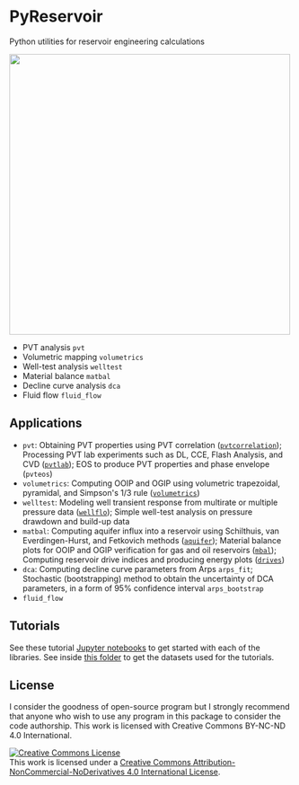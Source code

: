 # PyReservoir
Python utilities for reservoir engineering calculations

<div>
<img src="https://user-images.githubusercontent.com/51282928/85827088-bb6f1300-b7af-11ea-9a1f-eed08adddaff.png" width="500"/>
</div>

* PVT analysis `pvt`
* Volumetric mapping `volumetrics`
* Well-test analysis `welltest`
* Material balance `matbal`
* Decline curve analysis `dca`
* Fluid flow `fluid_flow`

## Applications

* `pvt`: Obtaining PVT properties using PVT correlation ([`pvtcorrelation`](https://github.com/yohanesnuwara/pyreservoir/blob/master/pvt/pvtcorrelation.py)); Processing PVT lab experiments such as DL, CCE, Flash Analysis, and CVD ([`pvtlab`](https://github.com/yohanesnuwara/pyreservoir/blob/master/pvt/pvtlab.py)); EOS to produce PVT properties and phase envelope (`pvteos`)
* `volumetrics`: Computing OOIP and OGIP using volumetric trapezoidal, pyramidal, and Simpson's 1/3 rule ([`volumetrics`](https://github.com/yohanesnuwara/pyreservoir/blob/master/volumetrics/volumetrics.py))
* `welltest`: Modeling well transient response from multirate or multiple pressure data ([`wellflo`](https://github.com/yohanesnuwara/pyreservoir/blob/master/welltest/wellflo.py)); Simple well-test analysis on pressure drawdown and build-up data
* `matbal`: Computing aquifer influx into a reservoir using Schilthuis, van Everdingen-Hurst, and Fetkovich methods ([`aquifer`](https://github.com/yohanesnuwara/pyreservoir/blob/master/matbal/aquifer.py)); Material balance plots for OOIP and OGIP verification for gas and oil reservoirs ([`mbal`](https://github.com/yohanesnuwara/pyreservoir/blob/master/matbal/mbal.py)); Computing reservoir drive indices and producing energy plots ([`drives`](https://github.com/yohanesnuwara/pyreservoir/blob/master/matbal/drives.py))
* `dca`: Computing decline curve parameters from Arps `arps_fit`; Stochastic (bootstrapping) method to obtain the uncertainty of DCA parameters, in a form of 95% confidence interval `arps_bootstrap`
* `fluid_flow`

## Tutorials

See these tutorial [Jupyter notebooks](https://github.com/yohanesnuwara/pyreservoir/tree/master/notebooks) to get started with each of the libraries. See inside [this folder](https://github.com/yohanesnuwara/pyreservoir/tree/master/data) to get the datasets used for the tutorials. 

## License

I consider the goodness of open-source program but I strongly recommend that anyone who wish to use any program in this package to consider the code authorship. This work is licensed with Creative Commons BY-NC-ND 4.0 International. 

<a rel="license" href="http://creativecommons.org/licenses/by-nc-nd/4.0/"><img alt="Creative Commons License" style="border-width:0" src="https://i.creativecommons.org/l/by-nc-nd/4.0/88x31.png" /></a><br />This work is licensed under a <a rel="license" href="http://creativecommons.org/licenses/by-nc-nd/4.0/">Creative Commons Attribution-NonCommercial-NoDerivatives 4.0 International License</a>.
